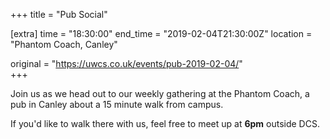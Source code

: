 +++
title = "Pub Social"

[extra]
time = "18:30:00"
end_time = "2019-02-04T21:30:00Z"
location = "Phantom Coach, Canley"

original = "https://uwcs.co.uk/events/pub-2019-02-04/"    
+++

Join us as we head out to our weekly gathering at the Phantom Coach, a pub in Canley about a 15 minute walk from campus.

If you'd like to walk there with us, feel free to meet up at **6pm** outside DCS.

